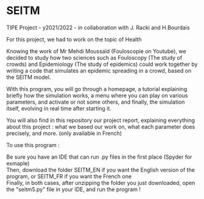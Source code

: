 # SEITM
TIPE Project - y2021/2022 - in collaboration with J. Racki and H.Bourdais  

For this project, we had to work on the topic of Health  
  
Knowing the work of Mr Mehdi Moussaïd (Fouloscopie on Youtube), we decided to study how two sciences such as Fouloscopy (The study of crowds) and Epidemiology (The study of epidemics) could work together by writing a code that simulates an epidemic spreading in a crowd, based on the SEITM model.  
  
With this program, you will go through a homepage, a tutorial explaining briefly how the simulation works, a menu where you can play on various parameters, and activate or not some others, and finally, the simulation itself, evolving in real time after starting it.  
  
You will also find in this repository our project report, explaining everything about this project : what we based our work on, what each parameter does precisely, and more. (only available in French)
  
To use this program :  
  
Be sure you have an IDE that can run .py files in the first place (Spyder for exmaple)  
Then, download the folder SEITM_EN if you want the English version of the program, or SEITM_FR if you want the French one  
Finally, in both cases, after unzipping the folder you just downloaded, open the "seitm5.py" file in your IDE, and run the program !  
